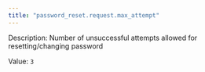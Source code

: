 ```yaml
---
title: "password_reset.request.max_attempt"
---
```


Description: Number of unsuccessful attempts allowed for resetting/changing password

Value: `3`